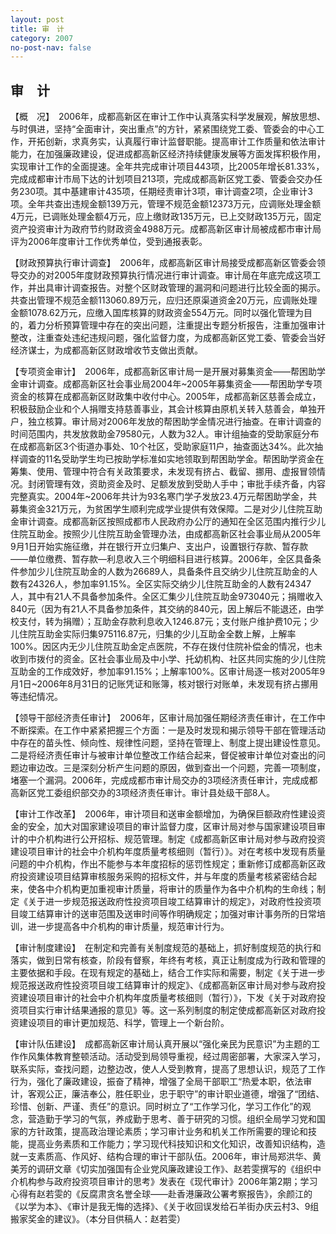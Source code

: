 ```yaml
---
layout: post
title: 审　计
category: 2007
no-post-nav: false
---
```


## 审　计

【概　况】　2006年，成都高新区在审计工作中认真落实科学发展观，解放思想、与时俱进，坚持“全面审计，突出重点”的方针，紧紧围绕党工委、管委会的中心工作，开拓创新，求真务实，认真履行审计监督职能。提高审计工作质量和依法审计能力，在加强廉政建设，促进成都高新区经济持续健康发展等方面发挥积极作用，实现审计工作的全面提速。全年共完成审计项目443项，比2005年增长81.33%，完成成都审计市局下达的计划项目213项，完成成都高新区党工委、管委会交办任务230项。其中基建审计435项，任期经责审计3项，审计调查2项，企业审计3项。全年共查出违规金额139万元，管理不规范金额12373万元，应调账处理金额4万元，已调账处理金额4万元，应上缴财政135万元，已上交财政135万元，固定资产投资审计为政府节约财政资金4988万元。成都高新区审计局被成都市审计局评为2006年度审计工作优秀单位，受到通报表彰。

【财政预算执行审计调查】　2006年，成都高新区审计局接受成都高新区管委会领导交办的对2005年度财政预算执行情况进行审计调查。审计局在年底完成这项工作，并出具审计调查报告。对整个区财政管理的漏洞和问题进行比较全面的揭示。共查出管理不规范金额113060.89万元，应归还原渠道资金20万元，应调账处理金额1078.62万元，应缴入国库核算的财政资金554万元。同时以强化管理为目的，着力分析预算管理中存在的突出问题，注重提出专题分析报告，注重加强审计整改，注重查处违纪违规问题，强化监督力度，为成都高新区党工委、管委会当好经济谋士，为成都高新区财政增收节支做出贡献。

【专项资金审计】　2006年，成都高新区审计局一是开展对募集资金——帮困助学金审计调查。成都高新区社会事业局2004年~2005年募集资金——帮困助学专项资金的核算在成都高新区财政集中收付中心。2005年，成都高新区慈善会成立，积极鼓励企业和个人捐赠支持慈善事业，其会计核算由原机关转入慈善会，单独开户，独立核算。审计局对2006年发放的帮困助学金情况进行抽查。在审计调查的时间范围内，共发放救助金79580元，人数为32人。审计组抽查的受助家庭分布在成都高新区3个街道办事处、10个社区，受助家庭11户，抽查面达34%。此次抽样调查的11名受助学生均已按助学标准如实地领取到帮困助学金。帮困助学资金在筹集、使用、管理中符合有关政策要求，未发现有挤占、截留、挪用、虚报冒领情况。封闭管理有效，资助资金及时、足额发放到受助人手中；审批手续齐备，内容完整真实。2004年~2006年共计为93名寒门学子发放23.4万元帮困助学金，共募集资金321万元，为贫困学生顺利完成学业提供有效保障。二是对少儿住院互助金审计调查。成都高新区按照成都市人民政府办公厅的通知在全区范围内推行少儿住院互助金。按照少儿住院互助金管理办法，由成都高新区社会事业局从2005年9月1日开始实施征缴，并在银行开立归集户、支出户，设置银行存款、暂存款——单位缴费、暂存款—利息收入三个明细科目进行核算。2006年，全区具备条件参加少儿住院互助金的人数为26689人，具备条件且交纳少儿住院互助金的人数有24326人，参加率91.15%。全区实际交纳少儿住院互助金的人数有24347人，其中有21人不具备参加条件。全区汇集少儿住院互助金973040元；捐赠收入840元（因为有21人不具备参加条件，其交纳的840元，因上解后不能退还，由学校支付，转为捐赠）；互助金存款利息收入1246.87元；支付账户维护费10元；少儿住院互助金实际归集975116.87元，归集的少儿互助金全数上解，上解率100%。因区内无少儿住院互助金定点医院，不存在拨付住院补偿金的情况，也未收到市拨付的资金。区社会事业局及中小学、托幼机构、社区共同实施的少儿住院互助金的工作成效好，参加率91.15%；上解率100%。区审计局逐一核对2005年9月1日~2006年8月31日的记账凭证和账簿，核对银行对账单，未发现有挤占挪用等违纪情况。

【领导干部经济责任审计】　2006年，区审计局加强任期经济责任审计，在工作中不断探索。在工作中紧紧把握三个方面：一是及时发现和揭示领导干部在管理活动中存在的苗头性、倾向性、规律性问题，坚持在管理上、制度上提出建设性意见。二是将经济责任审计与被审计单位整改工作结合起来，督促被审计单位对查出的问题边审边改。三是深刻分析产生问题的原因，做到查出一个问题，完善一项制度，堵塞一个漏洞。2006年，完成成都市审计局交办的3项经济责任审计，完成成都高新区党工委组织部交办的3项经济责任审计。审计县处级干部8人。

【审计工作改革】　2006年，审计项目和送审金额增加，为确保巨额政府性建设资金的安全，加大对国家建设项目的审计监督力度，区审计局对参与国家建设项目审计的中介机构进行公开招标、规范管理。制定《成都高新区审计局对参与政府投资建设项目审计的社会中介机构年度质量考核细则（暂行）》。对在考核中发现有质量问题的中介机构，作出不能参与本年度招标的惩罚性规定；重新修订成都高新区政府投资建设项目结算审核服务采购的招标文件，并与年度的质量考核紧密结合起来，使各中介机构更加重视审计质量，将审计的质量作为各中介机构的生命线；制定《关于进一步规范报送政府性投资项目竣工结算审计的规定》，对政府性投资项目竣工结算审计的送审范围及送审时间等作明确规定；加强对审计事务所的日常培训，进一步提高各中介机构的审计质量，规范审计行为。

【审计制度建设】　在制定和完善有关制度规范的基础上，抓好制度规范的执行和落实，做到日常有核查，阶段有督察，年终有考核，真正让制度成为行政和管理的主要依据和手段。在现有规定的基础上，结合工作实际和需要，制定《关于进一步规范报送政府性投资项目竣工结算审计的规定》、《成都高新区审计局对参与政府投资建设项目审计的社会中介机构年度质量考核细则（暂行）》，下发《关于对政府投资项目实行审计结果通报的意见》等。这一系列制度的制定使成都高新区对政府投资建设项目的审计更加规范、科学，管理上一个新台阶。

【审计队伍建设】　成都高新区审计局认真开展以“强化亲民为民意识”为主题的工作作风集体教育整顿活动。活动受到局领导重视，经过周密部署，大家深入学习，联系实际，查找问题，边整边改，使人人受到教育，提高了思想认识，规范了工作行为，强化了廉政建设，振奋了精神，增强了全局干部职工“热爱本职，依法审计，客观公正，廉洁奉公，胜任职业，忠于职守”的审计职业道德，增强了“团结、珍惜、创新、严谨、责任”的意识。同时树立了“工作学习化，学习工作化”的观念，营造勤于学习的气氛，养成勤于思考、善于研究的习惯。组织全局学习党和国家的方针政策，提高政治理论素质；学习审计业务和机关工作所需要的理论和技能，提高业务素质和工作能力；学习现代科技知识和文化知识，改善知识结构，造就一支素质高、作风好、结构合理的审计干部队伍。2006年，审计局郑洪华、黄美芳的调研文章《切实加强国有企业党风廉政建设工作》、赵若雯撰写的《组织中介机构参与政府投资项目审计的思考》发表在《现代审计》2006年第2期；学习心得有赵若雯的《反腐肃贪名誉全球——赴香港廉政公署考察报告》，余颜江的《以学为本》、《审计是我无悔的选择》、《关于收回误发给石羊街办庆云村3、9组搬家奖金的建议》。（本分目供稿人：赵若雯）
